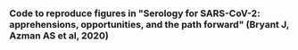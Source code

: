 ### Code to reproduce figures in "Serology for SARS-CoV-2: apprehensions, opportunities, and the path forward" (Bryant J, Azman AS et al, 2020)
